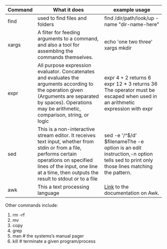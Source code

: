 | Command | What it does                                                                                                                                                                                                                           | example usage                                                                                                                                                                                                                              |
|---------|----------------------------------------------------------------------------------------------------------------------------------------------------------------------------------------------------------------------------------------|--------------------------------------------------------------------------------------------------------------------------------------------------------------------------------------------------------------------------------------------|
| find    | used to find files and folders                                                                                                                                                                                     | find /dir/path/look/up -name "dir-name-here"                                                                                                                                                                                |
| xargs   | A filter for feeding arguments to a command,  and also a tool for assembling the commands themselves.                       | echo 'one two three' xargs mkdir
| expr    | All purpose expression evaluator.  Concatenates and evaluates the arguments according to the operation given (Arguments are separated by spaces).  Operations may be arithmetic, comparison, string, or logic                          | expr 4 \+ 2 returns 6 expr 12 \* 3 returns 36  The operator must be  escaped when used in an arithmetic  expression with expr                                                                                                  |
| sed     | This is a non-interactive stream editor.  It receives text input, whether from stdin or from a file,  performs certain operations on specified lines of the input,  one line at a time, then outputs the result to stdout or to a file | sed -e '/^$/d' $filenameThe -e option is an edit instruction,-n option tells sed to print only those lines matching the pattern.                                                                                                           |
| awk     | This a text processing language                                                                                                                                                                                                        | [Link](https://www.tldp.org/LDP/abs/html/awk.html) to the documentation on Awk.                                                                                                                                                            |


Other commands include:

1. rm -rf
2. mv
3. copy
4. grep
5. man # the systems’s manual pager
6. kill # terminate a given program/process
